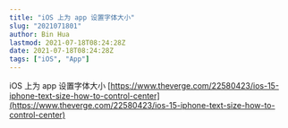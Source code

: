 ```yaml
---
title: "iOS 上为 app 设置字体大小"
slug: "2021071801"
author: Bin Hua
lastmod: 2021-07-18T08:24:28Z
date: 2021-07-18T08:24:28Z
tags: ["iOS", "App"]
---
```


iOS 上为 app 设置字体大小 [https://www.theverge.com/22580423/ios-15-iphone-text-size-how-to-control-center](https://www.theverge.com/22580423/ios-15-iphone-text-size-how-to-control-center)
